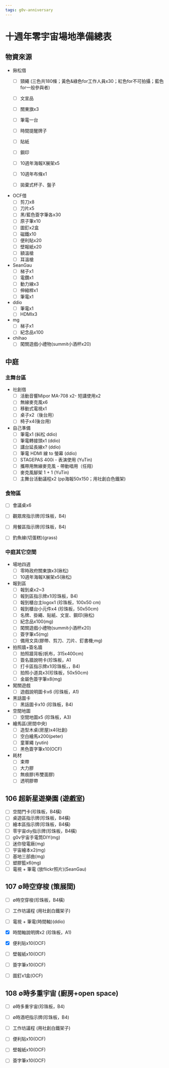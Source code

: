 ```yaml
---
tags: g0v-anniversary
---
```


# 十週年零宇宙場地準備總表

## 物資來源

- 揪松借
    - [ ] 頸繩 (三色共180條；黃色&綠色for工作人員x30；紅色for不可拍攝；藍色for一般參與者)
    - [ ] 文宣品
    - [ ] 關東旗x3
    - [ ] 筆電一台
    - [ ] 時間提醒牌子
    - [ ] 貼紙
    - [ ] 鋼印
    - [ ] 10週年海報X展架x5
    - [ ] 10週年布條x1
    - [ ] 拋棄式杯子、盤子


- OCF借
    - [ ] 剪刀x8
    - [ ] 刀片x5
    - [ ] 黑/藍色簽字筆各x30
    - [ ] 原子筆x10
    - [ ] 圖釘x2盒
    - [ ] 磁鐵x10
    - [ ] 便利貼x20
    - [ ] 壁報紙x20
    - [ ] 額溫槍
    - [ ] 耳溫槍

- SeanGau
    - [ ] 梯子x1
    - [ ] 電鑽x1
    - [ ] 動力線x3
    - [ ] 伸縮桿x1
    - [ ] 筆電x1 

- ddio
  - [ ] 筆電x1
  - [ ] HDMIx3
- mg
    - [ ] 梯子x1
    - [ ] 紀念品x100

- chihao
    - [ ] 闖關遊戲小禮物(summit小酒杯x20)

## 中庭

### 主舞台區
- 社創借
    - [ ] 活動音響Mipor MA-708 x2- 短講使用x2
    - [ ] 無線麥克風x6
    - [ ] 移動式電視x1
    - [ ] 桌子x2（後台用）
    - [ ] 椅子x4(後台用)

- 自己準備
    - [ ] 筆電x1 (糾松 ddio)
    - [ ] 筆電轉接頭x1 (ddio)
    - [ ] 講台延長線x? (ddio)
    - [ ] 筆電 HDMI 線 to 螢幕 (ddio)
    - [ ] STAGEPAS 400i - 表演使用 (YuTin)
    - [ ] 攜帶用無線麥克風 - 帶動唱用（任翔）
    - [ ] 麥克風腳架 1 + 1 (YuTin)
    - [ ] 主舞台活動議程x2 (pp海報50x150；用社創白色鐵架)

### 食物區

- [ ] 會議桌x6
- [ ] 觀眾席指示牌(珍珠板，B4)
- [ ] 用餐區指示牌(珍珠板，B4)
- [ ] 釣魚線(切蛋糕)(grass)


### 中庭其它空間
- 場地四週
    - [ ] 零時政府關東旗x3(揪松)
    - [ ] 10週年海報X展架x5(揪松)

- 報到區
    - [ ] 報到桌x2~3 
    - [ ] 報到區指示牌x1(珍珠板，B4)
    - [ ] 報到櫃台主logox1 (珍珠板，100x50 cm) 
    - [ ] 報到櫃台小元件x4 (珍珠板，50x50cm)
    - [ ] 名牌、掛繩、貼紙、文宣、鋼印(揪松)
    - [ ] 紀念品x100(mg)
    - [ ] 闖關遊戲小禮物(summit小酒杯x20)
    - [ ] 簽字筆x5(mg)
    - [ ] 備用文具(膠帶、剪刀、刀片、釘書機;mg)

- 拍照牆+簽名牆
    - [ ] 拍照牆背板(帆布，315x400cm)
    - [ ] 簽名牆說明卡(珍珠板，A1
    - [ ] 打卡區指示牌x1(珍珠板，，B4)
    - [ ] 拍照小道具x3(珍珠板，50x50cm)
    - [ ] 金屬色簽字筆x8(mg)

- 闖關遊戲
    - [ ] 遊戲說明圖卡x6 (珍珠板，A1)

- 黑話圖卡
    - [ ] 黑話圖卡x10 (珍珠板，B4)

- 空間地圖
    - [ ] 空間地圖x5 (珍珠板，A3)

- 繪馬區(房間中央)
    - [ ] 造型木桌(房屋)x4(社創)
    - [ ] 空白繪馬x200(peter)
    - [ ] 童軍繩 (yutin)
    - [ ] 黑色簽字筆x10(OCF)

- 耗材
    - [ ] 束帶
    - [ ] 大力膠
    - [ ] 無痕膠(布雙面膠)
    - [ ] 透明膠帶

## 106 超新星遊樂園 (遊戲室)
- [ ] 空間門卡(珍珠板，B4橫)
- [ ] 桌遊區指示牌(珍珠板，B4橫)
- [ ] 繪本區指示牌(珍珠板，B4橫)
- [ ] 零宇宙diy指示牌(珍珠板，B4橫)
- [ ] g0v宇宙手電筒DIY(mg)
- [ ] 迷你發電廠(mg)
- [ ] 宇宙繪本x2(mg)
- [ ] 基地三部曲(mg)
- [ ] 塑膠籃x6(mg)
- [ ] 電視 + 筆電 (放flickr照片)(SeanGau)
  
## 107 ∅時空穿梭 (策展間)
- [ ] ∅時空穿梭(珍珠板，B4橫)
- [ ] 工作坊議程 (用社創白鐵架子)
- [ ] 電視 + 筆電(時間軸)(ddio)
- [x] 時間軸說明牌x2 (珍珠板，A1) 
- [x] 便利貼x10(OCF)
- [ ] 壁報紙x10(OCF)
- [ ] 簽字筆x10(OCF)
- [ ] 圖釘x1盒(OCF)


## 108 ∅時多重宇宙 (廚房+open space)
- [ ] ∅時多重宇宙(珍珠板，B4)
- [ ] ∅時酒吧指示牌(珍珠板，B4)
- [ ] 工作坊議程 (用社創白鐵架子)
- [ ] 便利貼x10(OCF)
- [ ] 壁報紙x10(OCF)
- [ ] 簽字筆x10(OCF)

